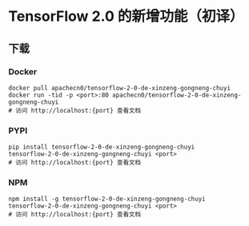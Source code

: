 # TensorFlow 2.0 的新增功能（初译）

## 下载

### Docker

```
docker pull apachecn0/tensorflow-2-0-de-xinzeng-gongneng-chuyi
docker run -tid -p <port>:80 apachecn0/tensorflow-2-0-de-xinzeng-gongneng-chuyi
# 访问 http://localhost:{port} 查看文档
```

### PYPI

```
pip install tensorflow-2-0-de-xinzeng-gongneng-chuyi
tensorflow-2-0-de-xinzeng-gongneng-chuyi <port>
# 访问 http://localhost:{port} 查看文档
```

### NPM

```
npm install -g tensorflow-2-0-de-xinzeng-gongneng-chuyi
tensorflow-2-0-de-xinzeng-gongneng-chuyi <port>
# 访问 http://localhost:{port} 查看文档
```